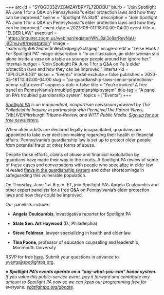 +++
arc-id = "SYQGD332VZGMZAYBRY7L72DDBU"
blurb = "Join Spotlight PA June 1 for a Q&A on Pennsylvania'’s elder protection laws and how they can be improved."
byline = "Spotlight PA Staff"
description = "Join Spotlight PA June 1 for a Q&A on Pennsylvania'’s elder protection laws and how they can be improved."
event-date = 2023-06-01T18:00:00-04:00
event-title = "ELDER LAW"
event-url = "https://inquirer.zoom.us/webinar/register/WN_8al3o8srReyNaU-j9DhvJw#/registration"
image = "external/jp98r2edmc5h9ex0r6pejpy2c0.jpeg"
image-credit = "Leise Hook / For Spotlight PA"
image-description = "In an illustration, an older woman sits alone inside a vase on a table as younger people around her ignore her."
internal-budget = "Join Spotlight PA June 1 for a Q&A on Pa.’s elder protection laws and how they can be improved."
internal-id = "SPLGUARD61"
kicker = "Events"
modal-exclude = false
published = 2023-05-18T10:42:00-04:00
slug = "pa-guardianship-laws-senior-protections-penny-raffa-event"
suppress-date = false
title = "You’re invited! A free panel on Pennsylvania’s troubled guardianship system"
title-tag = "A panel on PA’s troubled guardianship system"
topics = ["Events"]
+++

<a href="https://www.spotlightpa.org/"><i>Spotlight PA</i></a><i> is an independent, nonpartisan newsroom powered by The Philadelphia Inquirer in partnership with PennLive/The Patriot-News, TribLIVE/Pittsburgh Tribune-Review, and WITF Public Media. </i><a href="https://www.spotlightpa.org/newsletters"><i>Sign up for our free newsletters</i></a><i>.</i>

When older adults are declared legally incapacitated, guardians are appointed to take over decision-making regarding their health or financial affairs. Pennsylvania’s guardianship law is set up to protect older people from potential fraud or other forms of abuse.

Despite those efforts, claims of abuse and financial exploitation by guardians have made their way to the courts. A Spotlight PA review of some of these cases and conversations with people who specialize in elder law revealed <a href="https://www.spotlightpa.org/news/2023/04/pa-guardianship-laws-senior-protections-penny-raffa/">flaws in the guardianship system</a> and other shortcomings in safeguarding this vulnerable population.

On Thursday, June 1 at 6 p.m. ET, join Spotlight PA’s Angela Couloumbis and other expert panelists for a free Q&amp;A on Pennsylvania’s elder protection laws and how they could be improved.

Our panelists include:

- <b>Angela Couloumbis</b>, investigative reporter for Spotlight PA

- <b>State Sen. Art Haywood</b> (D., Philadelphia)

- <b>Steve Feldman</b>, lawyer specializing in health and elder law

- <b>Tina Paone</b>, professor of education counseling and leadership, Monmouth University

RSVP for free <a href="https://inquirer.zoom.us/webinar/register/WN_8al3o8srReyNaU-j9DhvJw">here</a>. Submit your questions in advance to <a href="mailto:events@spotlightpa.org">events@spotlightpa.org</a>.

<i><b>» Spotlight PA’s events operate on a “pay-what-you-can” honor system.</b></i><i> If you value this public-service event, pay it forward and contribute any amount to Spotlight PA now so we can keep our programming free for everyone: </i><a href="http://spotlightpa.org/donate"><i>spotlightpa.org/donate</i></a><i>.</i>
